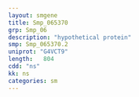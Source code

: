 ```yaml
---
layout: smgene
title: Smp_065370
grp: Smp_06
description: "hypothetical protein"
smp: Smp_065370.2
uniprot: "G4VCT9"
length:   804
cdd: "ns"
kk: ns
categories: sm
---
```

